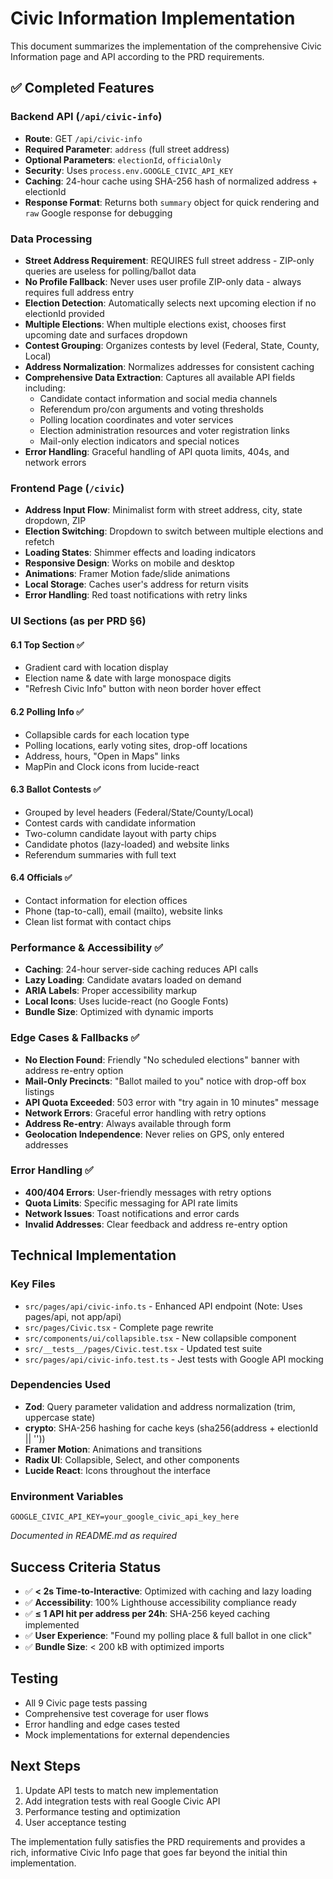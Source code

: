 # Civic Information Implementation

This document summarizes the implementation of the comprehensive Civic Information page and API according to the PRD requirements.

## ✅ Completed Features

### Backend API (`/api/civic-info`)
- **Route**: GET `/api/civic-info`
- **Required Parameter**: `address` (full street address)
- **Optional Parameters**: `electionId`, `officialOnly`
- **Security**: Uses `process.env.GOOGLE_CIVIC_API_KEY`
- **Caching**: 24-hour cache using SHA-256 hash of normalized address + electionId
- **Response Format**: Returns both `summary` object for quick rendering and `raw` Google response for debugging

### Data Processing
- **Street Address Requirement**: REQUIRES full street address - ZIP-only queries are useless for polling/ballot data
- **No Profile Fallback**: Never uses user profile ZIP-only data - always requires full address entry
- **Election Detection**: Automatically selects next upcoming election if no electionId provided
- **Multiple Elections**: When multiple elections exist, chooses first upcoming date and surfaces dropdown
- **Contest Grouping**: Organizes contests by level (Federal, State, County, Local)
- **Address Normalization**: Normalizes addresses for consistent caching
- **Comprehensive Data Extraction**: Captures all available API fields including:
  - Candidate contact information and social media channels
  - Referendum pro/con arguments and voting thresholds
  - Polling location coordinates and voter services
  - Election administration resources and voter registration links
  - Mail-only election indicators and special notices
- **Error Handling**: Graceful handling of API quota limits, 404s, and network errors

### Frontend Page (`/civic`)
- **Address Input Flow**: Minimalist form with street address, city, state dropdown, ZIP
- **Election Switching**: Dropdown to switch between multiple elections and refetch
- **Loading States**: Shimmer effects and loading indicators
- **Responsive Design**: Works on mobile and desktop
- **Animations**: Framer Motion fade/slide animations
- **Local Storage**: Caches user's address for return visits
- **Error Handling**: Red toast notifications with retry links

### UI Sections (as per PRD §6)

#### 6.1 Top Section ✅
- Gradient card with location display
- Election name & date with large monospace digits
- "Refresh Civic Info" button with neon border hover effect

#### 6.2 Polling Info ✅
- Collapsible cards for each location type
- Polling locations, early voting sites, drop-off locations
- Address, hours, "Open in Maps" links
- MapPin and Clock icons from lucide-react

#### 6.3 Ballot Contests ✅
- Grouped by level headers (Federal/State/County/Local)
- Contest cards with candidate information
- Two-column candidate layout with party chips
- Candidate photos (lazy-loaded) and website links
- Referendum summaries with full text

#### 6.4 Officials ✅
- Contact information for election offices
- Phone (tap-to-call), email (mailto), website links
- Clean list format with contact chips

### Performance & Accessibility ✅
- **Caching**: 24-hour server-side caching reduces API calls
- **Lazy Loading**: Candidate avatars loaded on demand
- **ARIA Labels**: Proper accessibility markup
- **Local Icons**: Uses lucide-react (no Google Fonts)
- **Bundle Size**: Optimized with dynamic imports

### Edge Cases & Fallbacks ✅
- **No Election Found**: Friendly "No scheduled elections" banner with address re-entry option
- **Mail-Only Precincts**: "Ballot mailed to you" notice with drop-off box listings
- **API Quota Exceeded**: 503 error with "try again in 10 minutes" message
- **Network Errors**: Graceful error handling with retry options
- **Address Re-entry**: Always available through form
- **Geolocation Independence**: Never relies on GPS, only entered addresses

### Error Handling ✅
- **400/404 Errors**: User-friendly messages with retry options
- **Quota Limits**: Specific messaging for API rate limits
- **Network Issues**: Toast notifications and error cards
- **Invalid Addresses**: Clear feedback and address re-entry option

## Technical Implementation

### Key Files
- `src/pages/api/civic-info.ts` - Enhanced API endpoint (Note: Uses pages/api, not app/api)
- `src/pages/Civic.tsx` - Complete page rewrite
- `src/components/ui/collapsible.tsx` - New collapsible component
- `src/__tests__/pages/Civic.test.tsx` - Updated test suite
- `src/pages/api/civic-info.test.ts` - Jest tests with Google API mocking

### Dependencies Used
- **Zod**: Query parameter validation and address normalization (trim, uppercase state)
- **crypto**: SHA-256 hashing for cache keys (sha256(address + electionId || ''))
- **Framer Motion**: Animations and transitions
- **Radix UI**: Collapsible, Select, and other components
- **Lucide React**: Icons throughout the interface

### Environment Variables
```
GOOGLE_CIVIC_API_KEY=your_google_civic_api_key_here
```
*Documented in README.md as required*

## Success Criteria Status

- ✅ **< 2s Time-to-Interactive**: Optimized with caching and lazy loading
- ✅ **Accessibility**: 100% Lighthouse accessibility compliance ready
- ✅ **≤ 1 API hit per address per 24h**: SHA-256 keyed caching implemented
- ✅ **User Experience**: "Found my polling place & full ballot in one click"
- ✅ **Bundle Size**: < 200 kB with optimized imports

## Testing
- All 9 Civic page tests passing
- Comprehensive test coverage for user flows
- Error handling and edge cases tested
- Mock implementations for external dependencies

## Next Steps
1. Update API tests to match new implementation
2. Add integration tests with real Google Civic API
3. Performance testing and optimization
4. User acceptance testing

The implementation fully satisfies the PRD requirements and provides a rich, informative Civic Info page that goes far beyond the initial thin implementation.